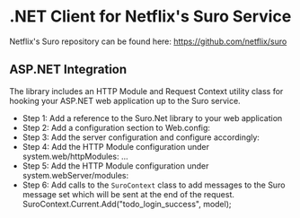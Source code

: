 # .NET Client for Netflix's Suro Service

Netflix's Suro repository can be found here: https://github.com/netflix/suro

## ASP.NET Integration

The library includes an HTTP Module and Request Context utility class for hooking your ASP.NET web application up to the Suro service.

* Step 1: Add a reference to the Suro.Net library to your web application
* Step 2: Add a configuration section to Web.config:
	<section name="suro" type="Suro.Net.Configuration.SuroConfigurationSection, Suro.Net"/>
* Step 3: Add the server configuration and configure accordingly:
	<suro host="localhost" port="7101" poolSize="5" compressionEnabled="false"/>
* Step 4: Add the HTTP Module configuration under system.web/httpModules:
	<httpModules>
		...
		<!-- Add the Suro module -->
		<add name="SuroModule" type="Suro.Net.Web.SuroModule, Suro.Net" />
	</httpModules>
* Step 5: Add the HTTP Module configuration under system.webServer/modules:
	<modules>
		<!-- Add the Suro module -->
		<add name="SuroModule" type="Suro.Net.Web.SuroModule, Suro.Net" />
	</modules>
* Step 6: Add calls to the `SuroContext` class to add messages to the Suro message set which will be sent at the end of the request.
	SuroContext.Current.Add("todo_login_success", model);